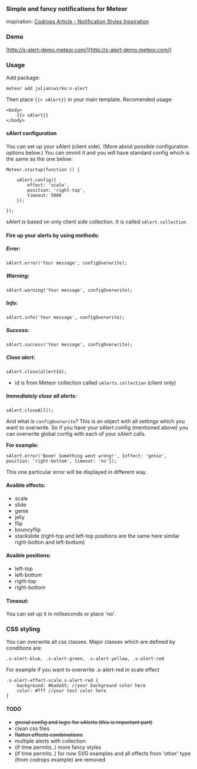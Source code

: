 ### Simple and fancy notifications for Meteor

inspiration: [Codrops Article - Notification Styles Inspiration](http://tympanus.net/codrops/2014/07/23/notification-styles-inspiration/)

### Demo

[http://s-alert-demo.meteor.com/](http://s-alert-demo.meteor.com/)

### Usage

Add package:

    meteor add juliancwirko:s-alert

Then place ````{{> sAlert}}```` in your main template. Recomended usage:

    <body>
        {{> sAlert}}
    </body>

#### sAlert configuration

You can set up your sAlert (client side). (More about possible configuration options below.) You can ommit it and you will have standard config which is the same as the one below:

    Meteor.startup(function () {

        sAlert.config({
            effect: 'scale',
            position: 'right-top',
            timeout: 5000
        });

    });

sAlert is based on only client side collection. It is called ````sAlert.collection````

#### Fire up your alerts by using methods:

##### Error:

    sAlert.error('Your message', configOverwrite);

##### Warning:

    sAlert.warning('Your message', configOverwrite);

##### Info:

    sAlert.info('Your message', configOverwrite);

##### Success:

    sAlert.success('Your message', configOverwrite);

##### Close alert:

    sAlert.close(allertId);
- id is from Meteor collection called ````sAlerts.collection```` (client only)

##### Immediately close all alerts:

    sAlert.closeAll();


And what is ````configOverwrite````?
This is an object with all settings which you want to overwrite. So if you have your sAlert config (mentioned above) you can overwrite global config with each of your sAlert calls.

**For example:**

    sAlert.error('Boom! Something went wrong!', {effect: 'genie', position: 'right-bottom', timeout: 'no'});

This one particular error will be displayed in different way.

#### Avaible effects:

- scale
- slide
- genie
- jelly
- flip
- bouncyflip
- stackslide (right-top and left-top positions are the same here similar right-botton and left-bottom)

#### Avaible positions:

- left-top
- left-bottom
- right-top
- right-bottom

#### Timeout:

You can set up it in miliseconds or place 'no'.

### CSS styling

You can overwrite all css classes. Major classes which are defined by conditions are:

````.s-alert-blue, .s-alert-green, .s-alert-yellow, .s-alert-red````

For example if you want to overwrite .s-alert-red in scale effect

    .s-alert-effect-scale.s-alert-red {
        background: #bada55; //your background color here
        color: #fff //your text color here
    }


#### TODO

- <s>gneral config and logic for sAlerts (this is important part)</s>
- clean css files
- <s>flatten effects combinations</s>
- multiple alerts with collection
- (if time permits..) more fancy styles
- (if time permits..) for now SVG examples and all effects from 'other' type (from codrops example) are removed